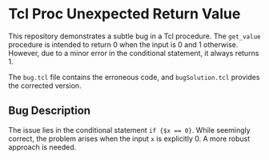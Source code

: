 # Tcl Proc Unexpected Return Value

This repository demonstrates a subtle bug in a Tcl procedure.  The `get_value` procedure is intended to return 0 when the input is 0 and 1 otherwise. However, due to a minor error in the conditional statement, it always returns 1.

The `bug.tcl` file contains the erroneous code, and `bugSolution.tcl` provides the corrected version.

## Bug Description

The issue lies in the conditional statement `if {$x == 0}`.  While seemingly correct, the problem arises when the input `x` is explicitly 0. A more robust approach is needed.